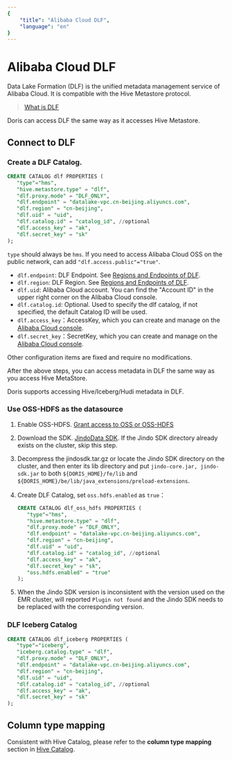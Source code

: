 ```yaml
---
{
    "title": "Alibaba Cloud DLF",
    "language": "en"
}
---
```


<!-- 
Licensed to the Apache Software Foundation (ASF) under one
or more contributor license agreements.  See the NOTICE file
distributed with this work for additional information
regarding copyright ownership.  The ASF licenses this file
to you under the Apache License, Version 2.0 (the
"License"); you may not use this file except in compliance
with the License.  You may obtain a copy of the License at

  http://www.apache.org/licenses/LICENSE-2.0

Unless required by applicable law or agreed to in writing,
software distributed under the License is distributed on an
"AS IS" BASIS, WITHOUT WARRANTIES OR CONDITIONS OF ANY
KIND, either express or implied.  See the License for the
specific language governing permissions and limitations
under the License.
-->


# Alibaba Cloud DLF

Data Lake Formation (DLF) is the unified metadata management service of Alibaba Cloud. It is compatible with the Hive Metastore protocol.

> [What is DLF](https://www.alibabacloud.com/product/datalake-formation)

Doris can access DLF the same way as it accesses Hive Metastore.

## Connect to DLF

### Create a DLF Catalog.

```sql
CREATE CATALOG dlf PROPERTIES (
   "type"="hms",
   "hive.metastore.type" = "dlf",
   "dlf.proxy.mode" = "DLF_ONLY",
   "dlf.endpoint" = "datalake-vpc.cn-beijing.aliyuncs.com",
   "dlf.region" = "cn-beijing",
   "dlf.uid" = "uid",
   "dlf.catalog.id" = "catalog_id", //optional
   "dlf.access_key" = "ak",
   "dlf.secret_key" = "sk"
);
```

`type` should always be `hms`. If you need to access Alibaba Cloud OSS on the public network, can add `"dlf.access.public"="true"`.

* `dlf.endpoint`: DLF Endpoint. See [Regions and Endpoints of DLF](https://www.alibabacloud.com/help/en/data-lake-formation/latest/regions-and-endpoints).
* `dlf.region`: DLF Region. See [Regions and Endpoints of DLF](https://www.alibabacloud.com/help/en/data-lake-formation/latest/regions-and-endpoints).
* `dlf.uid`: Alibaba Cloud account. You can find the "Account ID" in the upper right corner on the Alibaba Cloud console.
* `dlf.catalog.id`: Optional. Used to specify the dlf catalog, if not specified, the default Catalog ID will be used.
* `dlf.access_key`：AccessKey, which you can create and manage on the [Alibaba Cloud console](https://ram.console.aliyun.com/manage/ak).
* `dlf.secret_key`：SecretKey, which you can create and manage on the [Alibaba Cloud console](https://ram.console.aliyun.com/manage/ak).

Other configuration items are fixed and require no modifications.

After the above steps, you can access metadata in DLF the same way as you access Hive MetaStore.

Doris supports accessing Hive/Iceberg/Hudi metadata in DLF.

### Use OSS-HDFS as the datasource

1. Enable OSS-HDFS. [Grant access to OSS or OSS-HDFS](https://www.alibabacloud.com/help/en/e-mapreduce/latest/oss-hdfsnew)
2. Download the SDK. [JindoData SDK](https://github.com/aliyun/alibabacloud-jindodata/blob/master/docs/user/5.x/5.0.0-beta7/jindodata_download.md). If the Jindo SDK directory already exists on the cluster, skip this step.
3. Decompress the jindosdk.tar.gz or locate the Jindo SDK directory on the cluster, and then enter its lib directory and put `jindo-core.jar, jindo-sdk.jar` to both `${DORIS_HOME}/fe/lib` and `${DORIS_HOME}/be/lib/java_extensions/preload-extensions`.
4. Create DLF Catalog, set `oss.hdfs.enabled` as `true`：

    ```sql
    CREATE CATALOG dlf_oss_hdfs PROPERTIES (
       "type"="hms",
       "hive.metastore.type" = "dlf",
       "dlf.proxy.mode" = "DLF_ONLY",
       "dlf.endpoint" = "datalake-vpc.cn-beijing.aliyuncs.com",
       "dlf.region" = "cn-beijing",
       "dlf.uid" = "uid",
       "dlf.catalog.id" = "catalog_id", //optional
       "dlf.access_key" = "ak",
       "dlf.secret_key" = "sk",
       "oss.hdfs.enabled" = "true"
    );
    ```

5. When the Jindo SDK version is inconsistent with the version used on the EMR cluster, will reported `Plugin not found` and the Jindo SDK  needs to be replaced with the corresponding version.

### DLF Iceberg Catalog

```sql
CREATE CATALOG dlf_iceberg PROPERTIES (
   "type"="iceberg",
   "iceberg.catalog.type" = "dlf",
   "dlf.proxy.mode" = "DLF_ONLY",
   "dlf.endpoint" = "datalake-vpc.cn-beijing.aliyuncs.com",
   "dlf.region" = "cn-beijing",
   "dlf.uid" = "uid",
   "dlf.catalog.id" = "catalog_id", //optional
   "dlf.access_key" = "ak",
   "dlf.secret_key" = "sk"
);
```

## Column type mapping

Consistent with Hive Catalog, please refer to the **column type mapping** section in [Hive Catalog](./hive.md).

